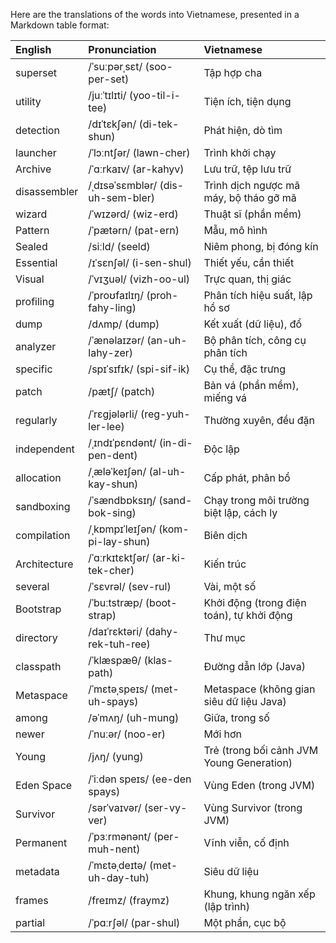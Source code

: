 Here are the translations of the words into Vietnamese, presented in a Markdown table format:

| English        | Pronunciation       | Vietnamese                                |
| :------------- | :------------------ | :----------------------------------------- |
| superset       | /ˈsuːpərˌsɛt/ (soo-per-set) | Tập hợp cha                               |
| utility        | /juːˈtɪlɪti/ (yoo-til-i-tee) | Tiện ích, tiện dụng                        |
| detection      | /dɪˈtɛkʃən/ (di-tek-shun) | Phát hiện, dò tìm                          |
| launcher       | /ˈlɔːntʃər/ (lawn-cher) | Trình khởi chạy                            |
| Archive        | /ˈɑːrkaɪv/ (ar-kahyv) | Lưu trữ, tệp lưu trữ                       |
| disassembler   | /ˌdɪsəˈsɛmblər/ (dis-uh-sem-bler) | Trình dịch ngược mã máy, bộ tháo gỡ mã     |
| wizard         | /ˈwɪzərd/ (wiz-erd) | Thuật sĩ (phần mềm)                        |
| Pattern        | /ˈpætərn/ (pat-ern) | Mẫu, mô hình                               |
| Sealed         | /siːld/ (seeld)     | Niêm phong, bị đóng kín                    |
| Essential      | /ɪˈsɛnʃəl/ (i-sen-shul) | Thiết yếu, cần thiết                       |
| Visual         | /ˈvɪʒuəl/ (vizh-oo-ul) | Trực quan, thị giác                        |
| profiling      | /ˈproʊfaɪlɪŋ/ (proh-fahy-ling) | Phân tích hiệu suất, lập hồ sơ            |
| dump           | /dʌmp/ (dump)       | Kết xuất (dữ liệu), đổ                     |
| analyzer       | /ˈænəlaɪzər/ (an-uh-lahy-zer) | Bộ phân tích, công cụ phân tích           |
| specific       | /spɪˈsɪfɪk/ (spi-sif-ik) | Cụ thể, đặc trưng                          |
| patch          | /pætʃ/ (patch)      | Bản vá (phần mềm), miếng vá                 |
| regularly      | /ˈrɛɡjələrli/ (reg-yuh-ler-lee) | Thường xuyên, đều đặn                     |
| independent    | /ˌɪndɪˈpɛndənt/ (in-di-pen-dent) | Độc lập                                    |
| allocation     | /ˌæləˈkeɪʃən/ (al-uh-kay-shun) | Cấp phát, phân bổ                          |
| sandboxing     | /ˈsændbɒksɪŋ/ (sand-bok-sing) | Chạy trong môi trường biệt lập, cách ly   |
| compilation    | /ˌkɒmpɪˈleɪʃən/ (kom-pi-lay-shun) | Biên dịch                                  |
| Architecture   | /ˈɑːrkɪtɛktʃər/ (ar-ki-tek-cher) | Kiến trúc                                  |
| several        | /ˈsɛvrəl/ (sev-rul) | Vài, một số                                |
| Bootstrap      | /ˈbuːtstræp/ (boot-strap) | Khởi động (trong điện toán), tự khởi động  |
| directory      | /daɪˈrɛktəri/ (dahy-rek-tuh-ree) | Thư mục                                    |
| classpath      | /ˈklæspæθ/ (klas-path) | Đường dẫn lớp (Java)                      |
| Metaspace      | /ˈmɛtəˌspeɪs/ (met-uh-spays) | Metaspace (không gian siêu dữ liệu Java)   |
| among          | /əˈmʌŋ/ (uh-mung)   | Giữa, trong số                             |
| newer          | /ˈnuːər/ (noo-er)   | Mới hơn                                    |
| Young          | /jʌŋ/ (yung)        | Trẻ (trong bối cảnh JVM Young Generation) |
| Eden Space     | /ˈiːdən speɪs/ (ee-den spays) | Vùng Eden (trong JVM)                      |
| Survivor       | /sərˈvaɪvər/ (ser-vy-ver) | Vùng Survivor (trong JVM)                  |
| Permanent      | /ˈpɜːrmənənt/ (per-muh-nent) | Vĩnh viễn, cố định                         |
| metadata       | /ˈmɛtəˌdeɪtə/ (met-uh-day-tuh) | Siêu dữ liệu                               |
| frames         | /freɪmz/ (fraymz)   | Khung, khung ngăn xếp (lập trình)          |
| partial        | /ˈpɑːrʃəl/ (par-shul) | Một phần, cục bộ                           |